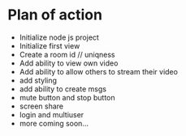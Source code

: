 # Plan of action
- Initialize node js project
- Initialize first view
- Create a room id // uniqness
- Add ability to view own video
- Add ability to allow others to stream their video
- add styling
- add ability to create msgs
- mute button and stop button
- screen share
- login and multiuser
- more coming soon...